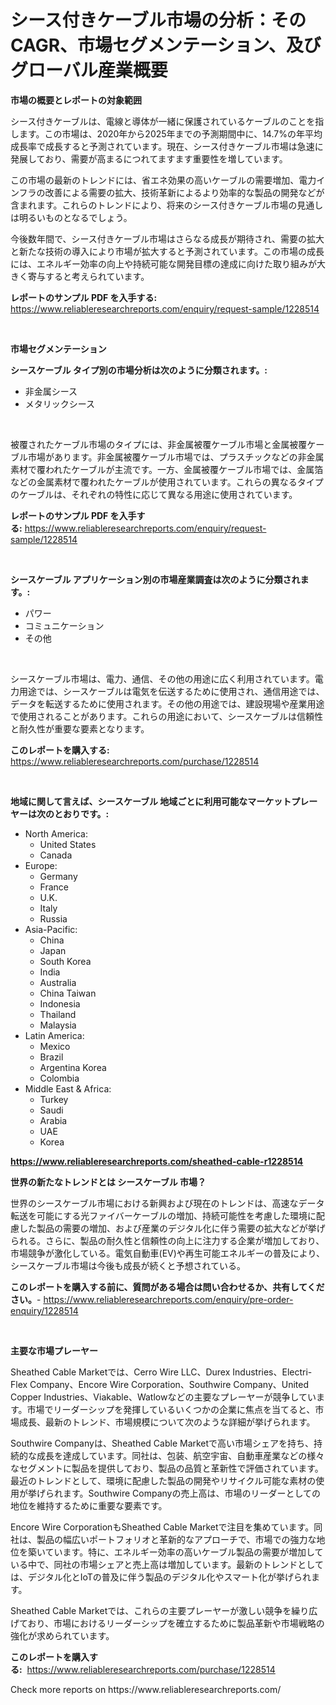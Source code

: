 <p><h1>シース付きケーブル市場の分析：そのCAGR、市場セグメンテーション、及びグローバル産業概要</h1></p><p><strong>市場の概要とレポートの対象範囲</strong></p>
<p><p>シース付きケーブルは、電線と導体が一緒に保護されているケーブルのことを指します。この市場は、2020年から2025年までの予測期間中に、14.7%の年平均成長率で成長すると予測されています。現在、シース付きケーブル市場は急速に発展しており、需要が高まるにつれてますます重要性を増しています。</p><p>この市場の最新のトレンドには、省エネ効果の高いケーブルの需要増加、電力インフラの改善による需要の拡大、技術革新によるより効率的な製品の開発などが含まれます。これらのトレンドにより、将来のシース付きケーブル市場の見通しは明るいものとなるでしょう。</p><p>今後数年間で、シース付きケーブル市場はさらなる成長が期待され、需要の拡大と新たな技術の導入により市場が拡大すると予測されています。この市場の成長には、エネルギー効率の向上や持続可能な開発目標の達成に向けた取り組みが大きく寄与すると考えられています。</p></p>
<p><strong>レポートのサンプル PDF を入手する:</strong> <a href="https://www.reliableresearchreports.com/enquiry/request-sample/1228514">https://www.reliableresearchreports.com/enquiry/request-sample/1228514</a></p>
<p>&nbsp;</p>
<p><strong>市場セグメンテーション</strong></p>
<p><strong>シースケーブル タイプ別の市場分析は次のように分類されます。:</strong></p>
<p><ul><li>非金属シース</li><li>メタリックシース</li></ul></p>
<p>&nbsp;</p>
<p><p>被覆されたケーブル市場のタイプには、非金属被覆ケーブル市場と金属被覆ケーブル市場があります。非金属被覆ケーブル市場では、プラスチックなどの非金属素材で覆われたケーブルが主流です。一方、金属被覆ケーブル市場では、金属箔などの金属素材で覆われたケーブルが使用されています。これらの異なるタイプのケーブルは、それぞれの特性に応じて異なる用途に使用されています。</p></p>
<p><strong>レポートのサンプル PDF を入手する:</strong>&nbsp;<a href="https://www.reliableresearchreports.com/enquiry/request-sample/1228514">https://www.reliableresearchreports.com/enquiry/request-sample/1228514</a></p>
<p>&nbsp;</p>
<p><strong> シースケーブル アプリケーション別の市場産業調査は次のように分類されます。:</strong></p>
<p><ul><li>パワー</li><li>コミュニケーション</li><li>その他</li></ul></p>
<p>&nbsp;</p>
<p><p>シースケーブル市場は、電力、通信、その他の用途に広く利用されています。電力用途では、シースケーブルは電気を伝送するために使用され、通信用途では、データを転送するために使用されます。その他の用途では、建設現場や産業用途で使用されることがあります。これらの用途において、シースケーブルは信頼性と耐久性が重要な要素となります。</p></p>
<p><strong>このレポートを購入する:</strong>&nbsp; <a href="https://www.reliableresearchreports.com/purchase/1228514">https://www.reliableresearchreports.com/purchase/1228514</a></p>
<p>&nbsp;</p>
<p><strong>地域に関して言えば、シースケーブル 地域ごとに利用可能なマーケットプレーヤーは次のとおりです。:</strong></p>
<p><ul>
    <li>
        North America:
        <ul>
            <li>United States</li>
            <li>Canada</li>
        </ul>
    </li>
    <li>
        Europe:
        <ul>
            <li>Germany</li>
            <li>France</li>
            <li>U.K.</li>
            <li>Italy</li>
            <li>Russia</li>
        </ul>
    </li>
    <li>
        Asia-Pacific:
        <ul>
            <li>China</li>
            <li>Japan</li>
            <li>South Korea</li>
            <li>India</li>
            <li>Australia</li>
            <li>China Taiwan</li>
            <li>Indonesia</li>
            <li>Thailand</li>
            <li>Malaysia</li>
        </ul>
    </li>
    <li>
        Latin America:
        <ul>
            <li>Mexico</li>
            <li>Brazil</li>
            <li>Argentina Korea</li>
            <li>Colombia</li>
        </ul>
    </li>
    <li>
        Middle East & Africa:
        <ul>
            <li>Turkey</li>
            <li>Saudi</li>
            <li>Arabia</li>
            <li>UAE</li>
            <li>Korea</li>
        </ul>
    </li>
    </ul></p>
<p><strong><a href="https://www.reliableresearchreports.com/sheathed-cable-r1228514">https://www.reliableresearchreports.com/sheathed-cable-r1228514</a></strong>&nbsp;</p>
<p><strong>世界の新たなトレンドとは シースケーブル 市場？</strong></p>
<p><p>世界のシースケーブル市場における新興および現在のトレンドは、高速なデータ転送を可能にする光ファイバーケーブルの増加、持続可能性を考慮した環境に配慮した製品の需要の増加、および産業のデジタル化に伴う需要の拡大などが挙げられる。さらに、製品の耐久性と信頼性の向上に注力する企業が増加しており、市場競争が激化している。電気自動車(EV)や再生可能エネルギーの普及により、シースケーブル市場は今後も成長が続くと予想されている。</p></p>
<p><strong>このレポートを購入する前に、質問がある場合は問い合わせるか、共有してください。</strong>- <a href="https://www.reliableresearchreports.com/enquiry/pre-order-enquiry/1228514">https://www.reliableresearchreports.com/enquiry/pre-order-enquiry/1228514</a></p>
<p>&nbsp;</p>
<p><strong>主要な市場プレーヤー</strong></p>
<p><p>Sheathed Cable Marketでは、Cerro Wire LLC、Durex Industries、Electri-Flex Company、Encore Wire Corporation、Southwire Company、United Copper Industries、Viakable、Watlowなどの主要なプレーヤーが競争しています。市場でリーダーシップを発揮しているいくつかの企業に焦点を当てると、市場成長、最新のトレンド、市場規模について次のような詳細が挙げられます。</p><p>Southwire Companyは、Sheathed Cable Marketで高い市場シェアを持ち、持続的な成長を達成しています。同社は、包装、航空宇宙、自動車産業などの様々なセグメントに製品を提供しており、製品の品質と革新性で評価されています。最近のトレンドとして、環境に配慮した製品の開発やリサイクル可能な素材の使用が挙げられます。Southwire Companyの売上高は、市場のリーダーとしての地位を維持するために重要な要素です。</p><p>Encore Wire CorporationもSheathed Cable Marketで注目を集めています。同社は、製品の幅広いポートフォリオと革新的なアプローチで、市場での強力な地位を築いています。特に、エネルギー効率の高いケーブル製品の需要が増加している中で、同社の市場シェアと売上高は増加しています。最新のトレンドとしては、デジタル化とIoTの普及に伴う製品のデジタル化やスマート化が挙げられます。</p><p>Sheathed Cable Marketでは、これらの主要プレーヤーが激しい競争を繰り広げており、市場におけるリーダーシップを確立するために製品革新や市場戦略の強化が求められています。</p></p>
<p><strong>このレポートを購入する:</strong>&nbsp;&nbsp;<a href="https://www.reliableresearchreports.com/purchase/1228514">https://www.reliableresearchreports.com/purchase/1228514</a></p>
<p>Check more reports on https://www.reliableresearchreports.com/</p>